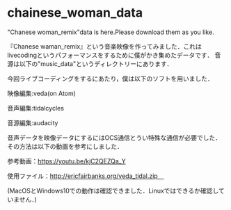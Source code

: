 # chainese_woman_data

"Chanese woman_remix"data is here.Please download them as you like.

『Chanese waman_remix』という音楽映像を作ってみました．これはlivecodingというパフォーマンスをするために僕がかき集めたデータです．
音源は以下の"music_data"というディレクトリーにあります．</p>

今回ライブコーディングをするにあたり，僕は以下のソフトを用いました．</p>
映像編集:veda(on Atom)</p>
音声編集:tidalcycles</p>
音源編集:audacity</p>

音声データを映像データにするにはOCS通信とうい特殊な通信が必要でした．その方法は以下の動画を参考にしました．</p>
参考動画：https://youtu.be/kjC2QEZQa_Y</p>
使用ファイル：http://ericfairbanks.org/veda_tidal.zip　</p>
(MacOSとWindows10での動作は確認できました．Linuxではできるか確認していません．)</p>
